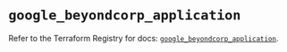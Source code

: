# `google_beyondcorp_application`

Refer to the Terraform Registry for docs: [`google_beyondcorp_application`](https://registry.terraform.io/providers/hashicorp/google/6.33.0/docs/resources/beyondcorp_application).
